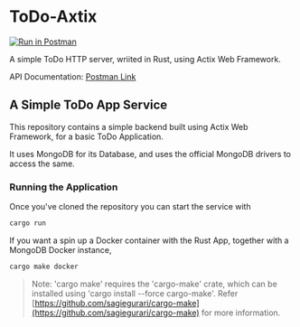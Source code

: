 # ToDo-Axtix

[![Run in Postman](https://run.pstmn.io/button.svg)](https://god.gw.postman.com/run-collection/10378707-f5013945-08ac-4bba-928e-5e118c871391?action=collection%2Ffork&collection-url=entityId%3D10378707-f5013945-08ac-4bba-928e-5e118c871391%26entityType%3Dcollection%26workspaceId%3Dc350175f-1637-4627-bad9-a3d86ea574a8#?env%5BDefault%5D=W3sia2V5IjoiQkFTRV9VUkwiLCJ2YWx1ZSI6Imh0dHA6Ly9sb2NhbGhvc3Q6NDAwMCIsImVuYWJsZWQiOnRydWUsInR5cGUiOiJkZWZhdWx0Iiwic2Vzc2lvblZhbHVlIjoiaHR0cDovL2xvY2FsaG9zdDo0MDAwIiwic2Vzc2lvbkluZGV4IjowfSx7ImtleSI6IlJFTU9URV9VUkwiLCJ2YWx1ZSI6Imh0dHBzOi8vdG9kby1ub2RlLWludGVsLmhlcm9rdWFwcC5jb20iLCJlbmFibGVkIjp0cnVlLCJ0eXBlIjoiZGVmYXVsdCIsInNlc3Npb25WYWx1ZSI6Imh0dHBzOi8vdG9kby1ub2RlLWludGVsLmhlcm9rdWFwcC5jb20iLCJzZXNzaW9uSW5kZXgiOjF9XQ==)

A simple ToDo HTTP server, wriited in Rust, using Actix Web Framework.

API Documentation: [Postman Link](https://documenter.getpostman.com/view/10378707/UzJPMatX)

## A Simple ToDo App Service

This repository contains a simple backend built using Actix Web Framework, for a
basic ToDo Application.

It uses MongoDB for its Database, and uses the official MongoDB drivers to access the same.

### Running the Application

Once you've cloned the repository you can start the service with
```bash
cargo run
```

If you want a spin up a Docker container with the Rust App, together with a MongoDB Docker instance, 
```bash
cargo make docker
```
> Note: 'cargo make' requires the 'cargo-make' crate, which can be installed using 
'cargo install --force cargo-make'. Refer [https://github.com/sagiegurari/cargo-make](https://github.com/sagiegurari/cargo-make) for more information.

